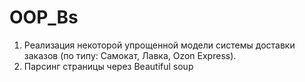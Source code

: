 # OOP_Bs

1. Реализация некоторой упрощенной модели системы доставки заказов (по типу: Самокат, Лавка, Ozon Express).
2. Парсинг страницы через Beautiful soup

